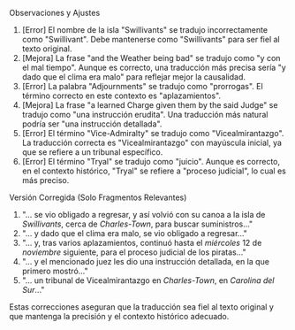 Observaciones y Ajustes

1. [Error] El nombre de la isla "Swillivants" se tradujo incorrectamente como "Swillivant". Debe mantenerse como "Swillivants" para ser fiel al texto original.
2. [Mejora] La frase "and the Weather being bad" se tradujo como "y con el mal tiempo". Aunque es correcto, una traducción más precisa sería "y dado que el clima era malo" para reflejar mejor la causalidad.
3. [Error] La palabra "Adjournments" se tradujo como "prorrogas". El término correcto en este contexto es "aplazamientos".
4. [Mejora] La frase "a learned Charge given them by the said Judge" se tradujo como "una instrucción erudita". Una traducción más natural podría ser "una instrucción detallada".
5. [Error] El término "Vice-Admiralty" se tradujo como "Vicealmirantazgo". La traducción correcta es "Vicealmirantazgo" con mayúscula inicial, ya que se refiere a un tribunal específico.
6. [Error] El término "Tryal" se tradujo como "juicio". Aunque es correcto, en el contexto histórico, "Tryal" se refiere a "proceso judicial", lo cual es más preciso.

Versión Corregida (Solo Fragmentos Relevantes)

1. "... se vio obligado a regresar, y así volvió con su canoa a la isla de _Swillivants_, cerca de _Charles-Town_, para buscar suministros..."
2. "... y dado que el clima era malo, se vio obligado a regresar..."
3. "... y, tras varios aplazamientos, continuó hasta el _miércoles_ 12 de _noviembre_ siguiente, para el proceso judicial de los piratas..."
4. "... y el mencionado juez les dio una instrucción detallada, en la que primero mostró..."
5. "... un tribunal de Vicealmirantazgo en _Charles-Town_, en _Carolina del Sur_..."

Estas correcciones aseguran que la traducción sea fiel al texto original y que mantenga la precisión y el contexto histórico adecuado.